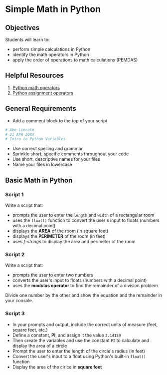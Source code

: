 
# Simple Math in Python

## Objectives

Students will learn to:

- perform simple calculations in Python
- identify the math operators in Python
- apply the order of operations to math calculations (PEMDAS)

## Helpful Resources

 1. [Python math operators](https://www.w3schools.com/python/gloss_python_arithmetic_operators.asp)
 2. [Python assignment operators](https://www.w3schools.com/python/python_operators.asp)

## General Requirements

- Add a comment block to the top of your script
```python
# Abe Lincoln
# 21 APR 20XX
# Intro to Python Variables
```
- Use correct spelling and grammar
- Sprinkle short, specific comments throughout your code
- Use short, descriptive names for your files
- Name your files in lowercase

## Basic Math in Python

### Script 1
Write a script that:

 - prompts the user to enter the `length` and `width` of a rectangular room
 - uses the `float()` function to convert the user's input to floats (numbers with a decimal point)
 - displays the **AREA** of the room (in square feet)
 - displays the **PERIMETER** of the room (in feet)
 - uses *f-strings* to display the area and perimeter of the room

### Script 2
Write a script that:

- prompts the user to enter two numbers
- converts the user's input to floats (numbers with a decimal point)
- uses the **modulus operator** to find the remainder of a division problem 

Divide one number by the other and show the equation and the remainder in your console.

### Script 3
- In your prompts and output, include the correct units of measure (feet, square feet, etc.)
- Define a constant, **PI**, and assign it the value `3.14159`
- Then create the variables and use the constant `PI` to calculate and display the area of a circle
- Prompt the user to enter the length of the circle's radius (in feet)
- Convert the user's input to a float using Python's built-in `float()` function
- Display the area of the cirlce in **square feet**

